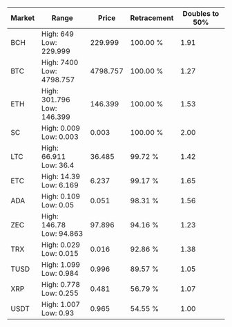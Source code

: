 | Market | Range | Price| Retracement | Doubles to 50% |
| --- | --- | --- | --- | --- |
| BCH | High: 649<br />Low: 229.999 | 229.999 | 100.00 % | 1.91 |
| BTC | High: 7400<br />Low: 4798.757 | 4798.757 | 100.00 % | 1.27 |
| ETH | High: 301.796<br />Low: 146.399 | 146.399 | 100.00 % | 1.53 |
| SC | High: 0.009<br />Low: 0.003 | 0.003 | 100.00 % | 2.00 |
| LTC | High: 66.911<br />Low: 36.4 | 36.485 | 99.72 % | 1.42 |
| ETC | High: 14.39<br />Low: 6.169 | 6.237 | 99.17 % | 1.65 |
| ADA | High: 0.109<br />Low: 0.05 | 0.051 | 98.31 % | 1.56 |
| ZEC | High: 146.78<br />Low: 94.863 | 97.896 | 94.16 % | 1.23 |
| TRX | High: 0.029<br />Low: 0.015 | 0.016 | 92.86 % | 1.38 |
| TUSD | High: 1.099<br />Low: 0.984 | 0.996 | 89.57 % | 1.05 |
| XRP | High: 0.778<br />Low: 0.255 | 0.481 | 56.79 % | 1.07 |
| USDT | High: 1.007<br />Low: 0.93 | 0.965 | 54.55 % | 1.00 |
